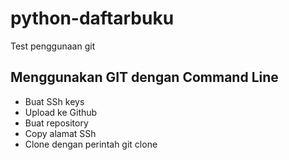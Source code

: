 # python-daftarbuku
Test penggunaan git

## Menggunakan GIT dengan Command Line
- Buat SSh keys
- Upload ke Github
- Buat repository
- Copy alamat SSh
- Clone dengan perintah git clone <alamat SSH>
